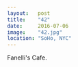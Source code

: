 ```yaml
---
layout:   post
title:    "42"
date:     2016-07-06
image:    "42.jpg"
location: "SoHo, NYC"
---
```


Fanelli's Cafe.
